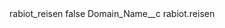 <?xml version="1.0" encoding="UTF-8"?>
<CustomMetadata xmlns="http://soap.sforce.com/2006/04/metadata" xmlns:xsi="http://www.w3.org/2001/XMLSchema-instance" xmlns:xsd="http://www.w3.org/2001/XMLSchema">
    <label>rabiot_reisen</label>
    <protected>false</protected>
    <values>
        <field>Domain_Name__c</field>
        <value xsi:type="xsd:string">rabiot.reisen</value>
    </values>
</CustomMetadata>
